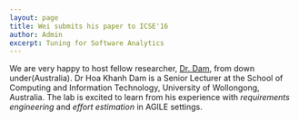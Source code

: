 ```yaml
---
layout: page
title: Wei submits his paper to ICSE'16
author: Admin
excerpt: Tuning for Software Analytics
---
```

We are very happy to host fellow researcher, [Dr. Dam](http://www.uow.edu.au/~hoa/), from down under(Australia). Dr Hoa Khanh Dam is a Senior Lecturer at the School of Computing and Information Technology, University of Wollongong, Australia. The lab is excited to learn from his  experience with *requirements engineering* and *effort estimation* in AGILE settings. 



